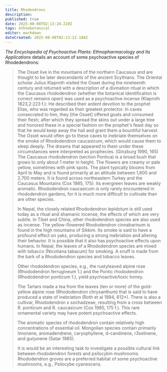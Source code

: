 ```yaml
---
title: Rhodendrons
description: 
published: true
date: 2025-08-08T02:13:24.210Z
tags: ethnobotanical
editor: markdown
dateCreated: 2025-08-08T02:13:22.184Z
---
```


*The Encyclopedia of Psychoactive Plants: Ethnopharmacology and Its Applications* details an account of some psychoactive species of Rhodedendrons:

> The Osset live in the mountains of the northern Caucasus and are thought to be later descendants of the ancient Scythians. The Oriental scholar Julius Klaproth visited the Osset during the nineteenth century and returned with a description of a divination ritual in which the Caucasus rhododendron (whether the botanical identification is correct remains open) was used as a psychoactive incense (Klaproth 1823,2:223 f.): He described their ardent devotion to the prophet Elias, who was regarded as their greatest protector. In caves consecrated to him, they [the Osset] offered goats and consumed their flesh; after which they spread the skins out under a large tree and honored these in a special fashion on the prophet's feast day so that he would keep away the hail and grant them a bountiful harvest. The Osset would often go to these caves to inebriate themselves on the smoke of Rhododendron caucasicum, which would cause them to sleep deeply. The dreams that appeared to them under these circumstances were interpreted as prophecies. (Ginzburg 1990, 165) The Caucasus rhododendron (section Pontica) is a broad bush that grows to only about 1 meter in height. The flowers are creamy or pale yellow, sometimes with pink spots. The plant typically blooms from April to May and is found primarily at an altitude between 1,800 and 2,700 meters. It is found across northeastern Turkey and the Caucasus Mountains (Cox 1985, 175). Its evergreen leaves are weakly aromatic. Rhododendron caucasicum is only rarely encountered in rhododendron gardens, for it is much more difficult to cultivate than are other species.
>
> In Nepal, the closely related Rhododendron lepidotum is still used today as a ritual and shamanic incense, the effects of which are very subtle. In Tibet and China, other rhododendron species are also used as incense. The yellow-flowered Rhododendron cinnabarinum is found in the high mountains of Sikkim.
> Its smoke is said to have a profound effect on yaks, producing a strong inebriation and altering their behavior. It is possible that it also has psychoactive effects upon humans.
> In Nepal, the leaves of a Rhododendron species are mixed with tobacco (Nicotiana tabacum) for smoking. A snuff is made from the bark of a Rhododendron species and tobacco leaves.
>
> Other rhododendron species, e.g., the rustyleaved alpine rose (Rhododendron ferrugineum 1.) and the Pontic rhododendron (Rhododendron ponticum 1.), yield psychoactive/toxic honey.
>
> The Tartars made a tea from the leaves (ten or more) of the gold-yellow alpine rose (Rhododendron chrysanthum) that is said to have produced a state of inebriation (Roth et al 1994, 612*). There is also a cultivar, Rhododendron x sochadzeae, resulting from a cross between R. ponticum and R. caucasicum (Cox 1985, 175 f.). This rare ornamental variety may have potent psychoactive effects.
>
> The aromatic species of rhododendron contain relatively high concentrations of essential oil. Mongolian species contain primarily limonene, aromadendrene, caryophyllene, d-candinene, r3selinene, and gurjunene (Satar 1985).
>
> It is would be an interesting task to investigate a possible cultural link between rhododendron forests and psilocybin mushrooms. Rhododendron groves are a preferred habitat of some psychoactive mushrooms, e.g., Psilocybe cyanescens.